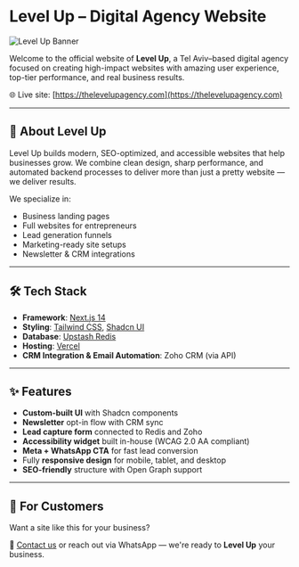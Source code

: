 # Level Up – Digital Agency Website

![Level Up Banner](https://res.cloudinary.com/dudwjf2pu/image/upload/v1743785680/LevelUp/levelup_og_image.png)


Welcome to the official website of **Level Up**, a Tel Aviv–based digital agency focused on creating high-impact websites with amazing user experience, top-tier performance, and real business results.

🌐 Live site: [https://thelevelupagency.com](https://thelevelupagency.com)

---

## 🚀 About Level Up

Level Up builds modern, SEO-optimized, and accessible websites that help businesses grow. We combine clean design, sharp performance, and automated backend processes to deliver more than just a pretty website — we deliver results.

We specialize in:
- Business landing pages
- Full websites for entrepreneurs
- Lead generation funnels
- Marketing-ready site setups
- Newsletter & CRM integrations

---

## 🛠 Tech Stack

- **Framework**: [Next.js 14](https://nextjs.org)
- **Styling**: [Tailwind CSS](https://tailwindcss.com), [Shadcn UI](https://ui.shadcn.com)
- **Database**: [Upstash Redis](https://upstash.com)
- **Hosting**: [Vercel](https://vercel.com)
- **CRM Integration & Email Automation**: Zoho CRM (via API)

---

## ✨ Features

- **Custom-built UI** with Shadcn components
- **Newsletter** opt-in flow with CRM sync
- **Lead capture form** connected to Redis and Zoho
- **Accessibility widget** built in-house (WCAG 2.0 AA compliant)
- **Meta + WhatsApp CTA** for fast lead conversion
- Fully **responsive design** for mobile, tablet, and desktop
- **SEO-friendly** structure with Open Graph support

---

## 🧠 For Customers

Want a site like this for your business?

📩 [Contact us](https://thelevelupagency.com#contact) or reach out via WhatsApp — we're ready to **Level Up** your business.